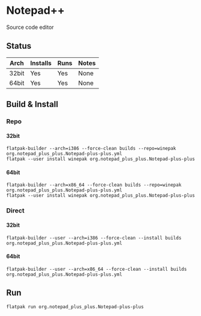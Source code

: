 # Notepad++
Source code editor

## Status

| Arch  | Installs | Runs | Notes |
| ----- | -------- | ---- | ----- |
| 32bit | Yes      | Yes  | None  |
| 64bit | Yes      | Yes  | None |

## Build & Install
### Repo
#### 32bit

    flatpak-builder --arch=i386 --force-clean builds --repo=winepak org.notepad_plus_plus.Notepad-plus-plus.yml
    flatpak --user install winepak org.notepad_plus_plus.Notepad-plus-plus
    
#### 64bit

    flatpak-builder --arch=x86_64 --force-clean builds --repo=winepak org.notepad_plus_plus.Notepad-plus-plus.yml
    flatpak --user install winepak org.notepad_plus_plus.Notepad-plus-plus

### Direct
#### 32bit

    flatpak-builder --user --arch=i386 --force-clean --install builds org.notepad_plus_plus.Notepad-plus-plus.yml
    
#### 64bit

    flatpak-builder --user --arch=x86_64 --force-clean --install builds org.notepad_plus_plus.Notepad-plus-plus.yml

## Run

    flatpak run org.notepad_plus_plus.Notepad-plus-plus

